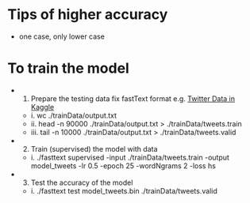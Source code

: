 Tips of higher accuracy
===
- one case, only lower case

To train the model
===
- 1. Prepare the testing data fix fastText format e.g. [Twitter Data in Kaggle](https://github.com/wingleungchoi/twitterKaggle)
  - i. wc ./trainData/output.txt
  - ii. head -n 90000 ./trainData/output.txt > ./trainData/tweets.train
  - iii. tail -n 10000 ./trainData/output.txt > ./trainData/tweets.valid
- 2. Train (supervised) the model with data
  - i. ./fasttext supervised -input ./trainData/tweets.train -output model_tweets -lr 0.5 -epoch 25 -wordNgrams 2 -loss hs
- 3. Test the accuracy of the model
  - i. ./fasttext test model_tweets.bin ./trainData/tweets.valid
